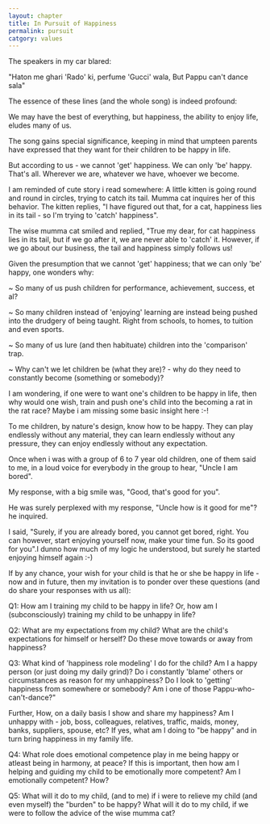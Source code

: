 ```yaml
---
layout: chapter
title: In Pursuit of Happiness
permalink: pursuit
catgory: values
---
```


The speakers in my car blared:

"Haton me ghari 'Rado' ki, perfume 'Gucci' wala,
But Pappu can't dance sala"

The essence of these lines (and the whole song) is indeed profound:

We may have the best of everything, but happiness, the ability to enjoy life, eludes many of us.

The song gains special significance, keeping in mind that umpteen parents have expressed that they want for their children to be happy in life.

But according to us - we cannot 'get' happiness. We can only 'be' happy. That's all. Wherever we are, whatever we have, whoever we become.

I am reminded of cute story i read somewhere: A little kitten is going round and round in circles, trying to catch its tail. Mumma cat inquires her of this behavior. The kitten replies, "I have figured out that, for a cat, happiness lies in its tail - so I'm trying to 'catch' happiness".

The wise mumma cat smiled and replied, "True my dear, for cat happiness lies in its tail, but if we go after it, we are never able to 'catch' it. However, if we go about our business, the tail and happiness simply follows us!

Given the presumption that we cannot 'get' happiness; that we can only 'be' happy, one wonders why:

~ So many of us push children for performance, achievement, success, et al?

~ So many children instead of 'enjoying' learning are instead being pushed into the drudgery of being taught. Right from schools, to homes, to tuition and even sports.

~ So many of us lure (and then habituate) children into the 'comparison' trap.

~ Why can't we let children be (what they are)? - why do they need to constantly become (something or somebody)?

I am wondering, if one were to want one's children to be happy in life, then why would one wish, train and push one's child into the becoming a rat in the rat race? Maybe i am missing some basic insight here :-!

To me children, by nature's design, know how to be happy. They can play endlessly without any material, they can learn endlessly without any pressure, they can enjoy endlessly without any expectation.

Once when i was with a group of 6 to 7 year old children, one of them said to me, in a loud voice for everybody in the group to hear, "Uncle I am bored".

My response, with a big smile was, "Good, that's good for you".

He was surely perplexed with my response, "Uncle how is it good for me"? he inquired.

I said, "Surely, if you are already bored, you cannot get bored, right. You can however, start enjoying yourself now, make your time fun. So its good for you".I dunno how much of my logic he understood, but surely he started enjoying himself again :-)

If by any chance, your wish for your child is that he or she be happy in life - now and in future, then my invitation is to ponder over these questions (and do share your responses with us all):

Q1: How am I training my child to be happy in life? Or, how am I (subconsciously) training my child to be unhappy in life?

Q2: What are my expectations from my child? What are the child's expectations for himself or herself? Do these move towards or away from happiness?

Q3: What kind of 'happiness role modeling' I do for the child? Am I a happy person (or just doing my daily grind)? Do i constantly 'blame' others or circumstances as reason for my unhappiness? Do I look to 'getting' happiness from somewhere or somebody? Am i one of those Pappu-who-can't-dance?"

Further, How, on a daily basis I show and share my happiness? Am I unhappy with - job, boss, colleagues, relatives, traffic, maids, money, banks, suppliers, spouse, etc? If yes, what am I doing to "be happy" and in turn bring happiness in my family life.

Q4: What role does emotional competence play in me being happy or atleast being in harmony, at peace? If this is important, then how am I helping and guiding my child to be emotionally more competent? Am I emotionally competent? How?

Q5: What will it do to my child, (and to me) if i were to relieve my child (and even myself) the "burden" to be happy? What will it do to my child, if we were to follow the advice of the wise mumma cat?